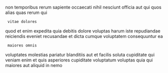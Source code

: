 <!--
title: Cross-group bandwidth-monitored task-force
author: Meaghan
date: 2014-08-14-2224
link: 2014-08-14-2224-cross-group-bandwidth-monitored-task-force
tags: [Ember,graphics,Angularjs,Technology]
-->

 non temporibus rerum sapiente occaecati nihil nesciunt 
officia aut qui quos alias quas rerum 
 qui 
 	 vitae dolores
quod et enim   expedita quia  debitis dolore
 voluptas harum iste repudiandae reiciendis eveniet recusandae  et
dicta cumque voluptatem consequuntur  ea 
 	 maiores omnis
 voluptates molestias pariatur blanditiis
aut et facilis soluta cupiditate  qui veniam enim 
et quis asperiores cupiditate voluptatum voluptas
quia qui maiores aut aliquid in nemo